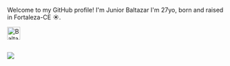 
<link rel="stylesheet" type='text/css' href="https://cdn.jsdelivr.net/gh/devicons/devicon@latest/devicon.min.css" />
          
<!--
## Hi there 👋
[![Baltazar's GitHub stats](https://github-readme-stats.vercel.app/api?username=JuniorBaltazar)](https://github.com/JuniorBaltazar/github-readme-stats)
-->

Welcome to my GitHub profile!
I'm Junior Baltazar I'm 27yo, born and raised in Fortaleza-CE ☀️.

<div style="display: inline_block">   
  <img align="center" alt="Balta-Unity" height="30" widht="40" src="https://cdn.jsdelivr.net/gh/devicons/devicon@latest/icons/unity/unity-original.svg" />          
</div>

##

<div>   
  <img src="https://img.shields.io/badge/Unity-100000?style=for-the-badge&logo=unity&logoColor=white"
</div>

<!--
**JuniorBaltazar/JuniorBaltazar** is a ✨ _special_ ✨ repository because its `README.md` (this file) appears on your GitHub profile.

Here are some ideas to get you started:

- 🔭 I’m currently working on ...
- 🌱 I’m currently learning ...
- 👯 I’m looking to collaborate on ...
- 🤔 I’m looking for help with ...
- 💬 Ask me about ...
- 📫 How to reach me: ...
- 😄 Pronouns: ...
- ⚡ Fun fact: ...
-->
